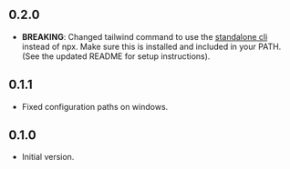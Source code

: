 ## 0.2.0

- **BREAKING**: Changed tailwind command to use the [standalone cli](https://tailwindcss.com/blog/standalone-cli) 
  instead of npx. Make sure this is installed and included in your PATH. (See the updated README for setup instructions).

## 0.1.1

- Fixed configuration paths on windows.

## 0.1.0

- Initial version.
